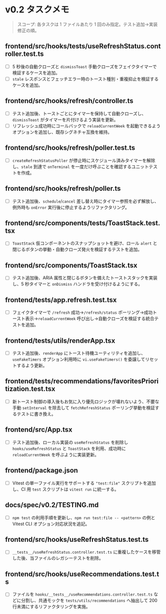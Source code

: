 # v0.2 タスクメモ

> スコープ: 各タスクは 1 ファイルあたり 1 回のみ指定。テスト追加→実装修正の順。

## frontend/src/hooks/__tests__/useRefreshStatus.controller.test.ts
- [ ] 5 秒後の自動クローズと `dismissToast` 手動クローズをフェイクタイマーで検証するケースを追加。
- [ ] `stale` レスポンスとフェッチエラー時のトースト種別・重複抑止を検証するケースを追加。

## frontend/src/hooks/refresh/controller.ts
- [ ] テスト追加後、トーストごとにタイマーを保持して自動クローズし、`dismissToast` がタイマーを片付けるよう実装を更新。
- [ ] リフレッシュ成功時にコールバックで `reloadCurrentWeek` を起動できるようオプションを追加し、既存シグネチャ互換を維持。

## frontend/src/hooks/refresh/poller.test.ts
- [ ] `createRefreshStatusPoller` が停止時にスケジュール済みタイマーを解除し、`stale` 到達で `onTerminal` を一度だけ呼ぶことを確認するユニットテストを作成。

## frontend/src/hooks/refresh/poller.ts
- [ ] テスト追加後、`schedule`/`cancel` 差し替え時にタイマー参照を必ず解放し、例外時も `onError` 実行後に停止するようリファクタリング。

## frontend/src/components/__tests__/ToastStack.test.tsx
- [ ] `ToastStack` 仮コンポーネントのスナップショットを避け、ロール `alert` と閉じるボタンの挙動・自動クローズ発火を検証するテストを追加。

## frontend/src/components/ToastStack.tsx
- [ ] テスト追加後、ARIA 属性と閉じるボタンを備えたトーストスタックを実装し、5 秒タイマーと `onDismiss` ハンドラを受け付けるようにする。

## frontend/tests/app.refresh.test.tsx
- [ ] フェイクタイマーで `/refresh` 成功→`/refresh/status` ポーリング→成功トースト表示→`reloadCurrentWeek` 呼び出し→自動クローズを検証する統合テストを追加。

## frontend/tests/utils/renderApp.tsx
- [ ] テスト追加後、`renderApp` にトースト待機ユーティリティを追加し、`useFakeTimers` オプション利用時に `vi.useFakeTimers()` を委譲してリセットするよう更新。

## frontend/tests/recommendations/favoritesPrioritization.test.tsx
- [ ] 新トースト制御の導入後もお気に入り優先ロジックが壊れないよう、不要な手動 `setInterval` を除去して `fetchRefreshStatus` ポーリング挙動を検証するテストに書き換え。

## frontend/src/App.tsx
- [ ] テスト追加後、ローカル実装の `useRefreshStatus` を削除し `hooks/useRefreshStatus` と `ToastStack` を利用、成功時に `reloadCurrentWeek` を呼ぶように実装更新。

## frontend/package.json
- [ ] Vitest の単一ファイル実行をサポートする `"test:file"` スクリプトを追加し、CI 用 `test` スクリプトは `vitest run` に統一する。

## docs/spec/v0.2/TESTING.md
- [ ] `npm test` の利用手順を更新し、`npm run test:file -- <pattern>` の例と Vitest CLI オプション対応状況を追記。

## frontend/src/hooks/useRefreshStatus.test.ts
- [ ] `__tests__/useRefreshStatus.controller.test.ts` に重複したケースを移管した後、当ファイルのレガシーテストを削除。

## frontend/src/hooks/useRecommendations.test.ts
- [ ] ファイルを `hooks/__tests__/useRecommendations.controller.test.ts` などに分割し、共通モックを `tests/utils/recommendations` へ抽出して 200 行未満にするリファクタリングを実施。
